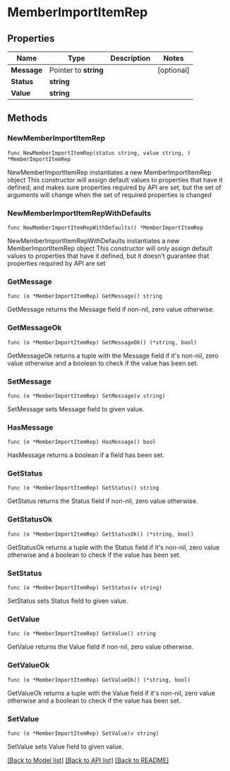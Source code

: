 # MemberImportItemRep

## Properties

Name | Type | Description | Notes
------------ | ------------- | ------------- | -------------
**Message** | Pointer to **string** |  | [optional] 
**Status** | **string** |  | 
**Value** | **string** |  | 

## Methods

### NewMemberImportItemRep

`func NewMemberImportItemRep(status string, value string, ) *MemberImportItemRep`

NewMemberImportItemRep instantiates a new MemberImportItemRep object
This constructor will assign default values to properties that have it defined,
and makes sure properties required by API are set, but the set of arguments
will change when the set of required properties is changed

### NewMemberImportItemRepWithDefaults

`func NewMemberImportItemRepWithDefaults() *MemberImportItemRep`

NewMemberImportItemRepWithDefaults instantiates a new MemberImportItemRep object
This constructor will only assign default values to properties that have it defined,
but it doesn't guarantee that properties required by API are set

### GetMessage

`func (o *MemberImportItemRep) GetMessage() string`

GetMessage returns the Message field if non-nil, zero value otherwise.

### GetMessageOk

`func (o *MemberImportItemRep) GetMessageOk() (*string, bool)`

GetMessageOk returns a tuple with the Message field if it's non-nil, zero value otherwise
and a boolean to check if the value has been set.

### SetMessage

`func (o *MemberImportItemRep) SetMessage(v string)`

SetMessage sets Message field to given value.

### HasMessage

`func (o *MemberImportItemRep) HasMessage() bool`

HasMessage returns a boolean if a field has been set.

### GetStatus

`func (o *MemberImportItemRep) GetStatus() string`

GetStatus returns the Status field if non-nil, zero value otherwise.

### GetStatusOk

`func (o *MemberImportItemRep) GetStatusOk() (*string, bool)`

GetStatusOk returns a tuple with the Status field if it's non-nil, zero value otherwise
and a boolean to check if the value has been set.

### SetStatus

`func (o *MemberImportItemRep) SetStatus(v string)`

SetStatus sets Status field to given value.


### GetValue

`func (o *MemberImportItemRep) GetValue() string`

GetValue returns the Value field if non-nil, zero value otherwise.

### GetValueOk

`func (o *MemberImportItemRep) GetValueOk() (*string, bool)`

GetValueOk returns a tuple with the Value field if it's non-nil, zero value otherwise
and a boolean to check if the value has been set.

### SetValue

`func (o *MemberImportItemRep) SetValue(v string)`

SetValue sets Value field to given value.



[[Back to Model list]](../README.md#documentation-for-models) [[Back to API list]](../README.md#documentation-for-api-endpoints) [[Back to README]](../README.md)


